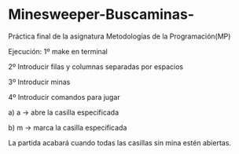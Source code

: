 # Minesweeper-Buscaminas-
Práctica final de la asignatura Metodologías de la Programación(MP)

Ejecución:
1º make en terminal

2º Introducir filas y columnas separadas por espacios

3º Introducir minas 

4º Introducir comandos para jugar 

   a) a <fila> <columna> -> abre la casilla especificada
   
   b) m <fila> <columna> -> marca la casilla especificada

La partida acabará cuando todas las casillas sin mina estén abiertas.
